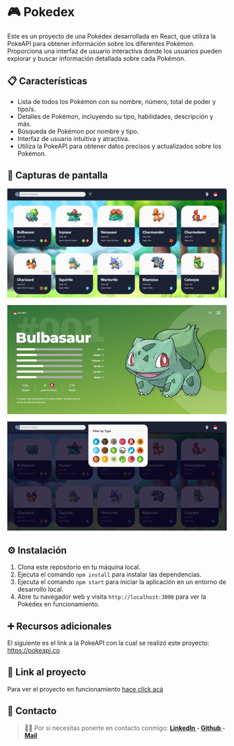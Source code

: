 # 🎮 Pokedex

Este es un proyecto de una Pokédex desarrollada en React, que utiliza la PokeAPI para obtener información sobre los diferentes Pokémon. Proporciona una interfaz de usuario interactiva donde los usuarios pueden explorar y buscar información detallada sobre cada Pokémon.

## 📋 Características

- Lista de todos los Pokémon con su nombre, número, total de poder y tipo/s.
- Detalles de Pokémon, incluyendo su tipo, habilidades, descripción y más.
- Búsqueda de Pokémon por nombre y tipo.
- Interfaz de usuario intuitiva y atractiva.
- Utiliza la PokeAPI para obtener datos precisos y actualizados sobre los Pokémon.

## 📸 Capturas de pantalla

![Captura de pantalla 1](https://github.com/FlorCollosso/pokedex/blob/master/src/assets/pokedex1.PNG)

![Captura de pantalla 2](https://github.com/FlorCollosso/pokedex/blob/master/src/assets/pokedex2.PNG)

![Captura de pantalla 3](https://github.com/FlorCollosso/pokedex/blob/master/src/assets/pokedex3.PNG)

## ⚙ Instalación

1. Clona este repositorio en tu máquina local.
2. Ejecuta el comando `npm install` para instalar las dependencias.
3. Ejecuta el comando `npm start` para iniciar la aplicación en un entorno de desarrollo local.
4. Abre tu navegador web y visita `http://localhost:3000` para ver la Pokédex en funcionamiento.

## ➕ Recursos adicionales

El siguiente es el link a la PokeAPI con la cual se realizó este proyecto: https://pokeapi.co

## 🔗 Link al proyecto

Para ver el proyecto en funcionamiento [hace click acá](https://pokedex.crafting-things.com/pokemons)

## 📩 Contacto

>🙋‍♀️ Por si necesitas ponerte en contacto conmigo: **[LinkedIn ](https://www.linkedin.com/in/florencia-collosso/) - [Github ](https://github.com/FlorCollosso) - [Mail ](mailto:florcollosso@gmail.com?subject=Mensaje%20desde%20Github&body=Hola!%20Vi%20tu%20repositorio%20en%20Github.)**
